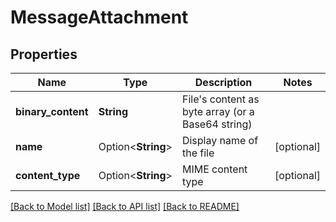 # MessageAttachment

## Properties

Name | Type | Description | Notes
------------ | ------------- | ------------- | -------------
**binary_content** | **String** | File's content as byte array (or a Base64 string) | 
**name** | Option<**String**> | Display name of the file | [optional]
**content_type** | Option<**String**> | MIME content type | [optional]

[[Back to Model list]](../README.md#documentation-for-models) [[Back to API list]](../README.md#documentation-for-api-endpoints) [[Back to README]](../README.md)


